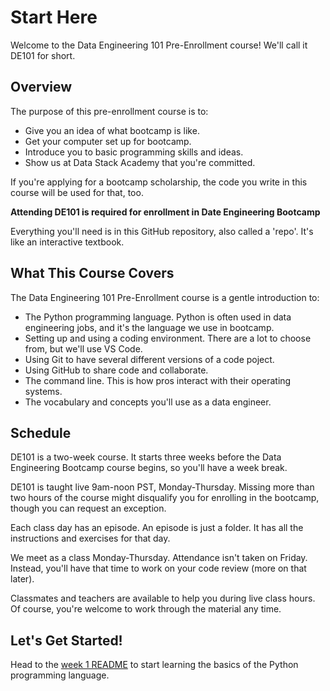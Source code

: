 # Start Here
Welcome to the Data Engineering 101 Pre-Enrollment course! We'll call it DE101 for short.

## Overview

The purpose of this pre-enrollment course is to:
- Give you an idea of what bootcamp is like.
- Get your computer set up for bootcamp.
- Introduce you to basic programming skills and ideas.
- Show us at Data Stack Academy that you're committed.

If you're applying for a bootcamp scholarship, the code you write in this course will be used for that, too.

**Attending DE101 is required for enrollment in Date Engineering Bootcamp**

Everything you'll need is in this GitHub repository, also called a 'repo'. It's like an interactive textbook.

## What This Course Covers
The Data Engineering 101 Pre-Enrollment course is a gentle introduction to:
- The Python programming language. Python is often used in data engineering jobs, and it's the language we use in bootcamp.
- Setting up and using a coding environment. There are a lot to choose from, but we'll use VS Code.
- Using Git to have several different versions of a code poject.
- Using GitHub to share code and collaborate.
- The command line. This is how pros interact with their operating systems.
- The vocabulary and concepts you'll use as a data engineer.

## Schedule
DE101 is a two-week course. It starts three weeks before the Data Engineering Bootcamp course begins, so you'll have a week break. 

DE101 is taught live 9am-noon PST, Monday-Thursday. Missing more than two hours of the course might disqualify you for enrolling in the bootcamp, though you can request an exception.

Each class day has an episode. An episode is just a folder. It has all the instructions and exercises for that day.

We meet as a class Monday-Thursday. Attendance isn't taken on Friday. Instead, you'll have that time to work on your code review (more on that later).

Classmates and teachers are available to help you during live class hours. Of course, you're welcome to work through the material any time.

## Let's Get Started!

Head to the [week 1 README](./week_1/README.md) to start learning the basics of the Python programming language.